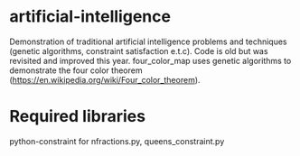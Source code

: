 # artificial-intelligence
Demonstration of traditional artificial intelligence problems and techniques (genetic algorithms, constraint satisfaction e.t.c). Code is old but was revisited and improved this year. four_color_map uses genetic algorithms to demonstrate the four color theorem (https://en.wikipedia.org/wiki/Four_color_theorem).
# Required libraries
python-constraint for nfractions.py, queens_constraint.py
